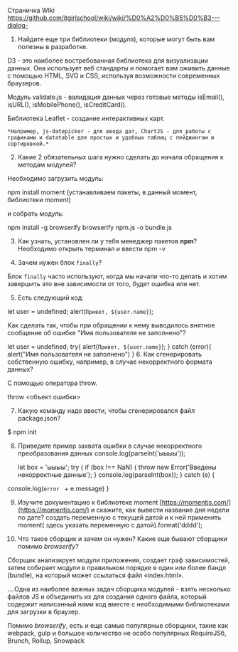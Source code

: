 Страничка WIki https://github.com/itgirlschool/wiki/wiki/%D0%A2%D0%B5%D0%B3---dialog-


1. Найдите еще три библиотеки (модуля), которые могут быть вам полезны в разработке.

D3 -  это наиболее востребованная библиотека для визуализации данных.  Она использует веб стандарты и помогает вам оживить данные с помощью HTML, SVG и CSS, используя возможности современных браузеров.

Модуль validate.js - валидация данных через готовые методы isEmail(), isURL(), isMobilePhone(), isCreditCard().

Библиотека Leaflet - создание интерактивных карт.
    
    *Например, js-datepicker - для ввода дат, ChartJS - для работы с графиками и datatable для простых и удобных таблиц с пейджингом и сортировкой.*
    
2. Какие 2 обязательных шага нужно сделать до начала обращения к методам модулей?

Необходимо загрузить модуль:

npm install moment (устанавливаем пакеты, в данный момент, библиотеки moment)

и собрать модуль:

npm install -g browserify
browserify npm.js -o bundle.js

3. Как узнать, установлен ли у тебя менеджер пакетов **npm**?
Необходимо открыть терминал  и ввести npm -v


4. Зачем нужен блок `finally`? 

Блок `finally` часто используют, когда мы начали что-то делать и хотим завершить это вне зависимости от того, будет ошибка или нет.



5. Есть следующий код:
    
  let user = undefined;
    alert(`Привет, ${user.name}`);


   
Как сделать так, чтобы при обращении к нему выводилось внятное сообщение об ошибке "Имя пользователя не заполнено"?
    
   let user = undefined;
 try{
       alert(`Привет, ${user.name}`);
     }
catch (error){
alert("Имя пользователя не заполнено")
}
6. Как сгенерировать собственную ошибку, например, в случае некорректного формата данных?
 
 С помощью  оператора throw.

 throw <объект ошибки>

7. Какую команду надо ввести, чтобы сгенерировался файл package.json?

$ npm init

8. Приведите пример захвата ошибки в случае некорректного преобразования данных
   console.log(parseInt('ыыыы'));

  
    let box = 'ыыыы';
 try {
if (box !== NaN) {
        throw new Error('Введены некорректные данные');
    }
    console.log(parseInt(box));
} catch (e) {

  console.log(`error ` + e.message)
}

    
    
9. Изучите документацию к библиотеке moment [https://momentjs.com/](https://momentjs.com/) и скажите, как вывести название дня недели по дате?
создать переменную с текущей датой и к ней применить moment( здесь указать переменную с датой).format('dddd');

10. Что такое сборщик и зачем он нужен? Какие еще бывают сборщики помимо *browserify*?

 Сборщик анализирует модули приложения, создает граф зависимостей, затем собирает модули в правильном порядке в один или более бандл (bundle), на который может ссылаться файл «index.html».

 ....Одна из наиболее важных задач сборщика модулей - взять несколько файлов JS и объединить их для создания одного файла, который содержит написанный нами код вместе с необходимыми библиотеками для загрузки в браузер.

 Помимо *browserify*, есть и еще самые популярные сборщики, такие как webpack, gulp  и большое количество не особо популярных RequireJSб, Brunch, Rollup, Snowpack


